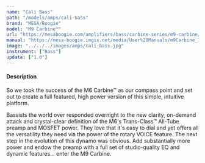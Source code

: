 ```yaml
---
name: "Cali Bass"
path: "/models/amps/cali-bass"
brand: "MESA/Boogie"
model: "M9 Carbine™"
url: "https://mesaboogie.com/amplifiers/bass/carbine-series/m9-carbine/index.html"
manual: "https://mesa-boogie.imgix.net/media/User%20Manuals/m9Carbine_131120.pdf"
image: "../../../images/amps/cali-bass.jpg"
instrument: ["Bass"]
update: ["1.0"]
---
```

#### Description
So we took the success of the M6 Carbine™ as our compass point and set out to create a full featured, high power version of this simple, intuitive platform.

Bassists the world over responded overnight to the new clarity, on-demand attack and crystal-clear definition of the M6's Trans-Class™ All-Tube preamp and MOSFET power. They love that it's easy to dial and yet offers all the versatility they need via the power of the rotary VOICE feature. The next step in the evolution of this dynamo was obvious. Add substantially more power and endow the preamp with a full set of studio-quality EQ and dynamic features… enter the M9 Carbine.